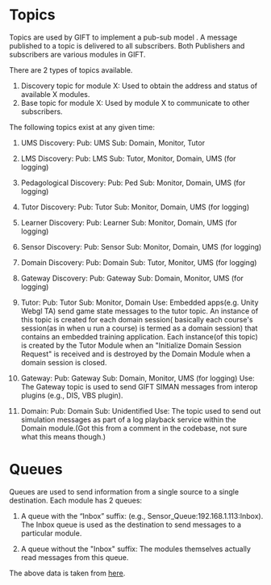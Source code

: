 # Topics
Topics are used by GIFT to implement a pub-sub model . A message published to a topic is delivered to all subscribers. Both Publishers and subscribers are various modules in GIFT.

There are 2 types of topics available.
1) Discovery topic for module X: Used to obtain the address and status of available X modules.
2) Base topic for module X: Used by module X to communicate to other subscribers.

The following topics exist at any given time:

1) UMS Discovery:
Pub: UMS
Sub: Domain, Monitor, Tutor

2) LMS Discovery:
Pub: LMS
Sub: Tutor, Monitor, Domain, UMS (for logging)

3) Pedagological Discovery:
Pub: Ped
Sub: Monitor, Domain, UMS (for logging)

4) Tutor Discovery:
Pub: Tutor
Sub: Monitor, Domain, UMS (for logging)

5) Learner Discovery: 
Pub: Learner
Sub: Monitor, Domain, UMS (for logging)

6) Sensor Discovery: 
Pub: Sensor
Sub: Monitor, Domain, UMS (for logging)

7) Domain Discovery:
Pub: Domain
Sub: Tutor, Monitor, UMS (for logging)

8) Gateway Discovery:
Pub: Gateway
Sub: Domain, Monitor, UMS (for logging)

9) Tutor:
Pub: Tutor
Sub: Monitor, Domain
Use: Embedded apps(e.g. Unity Webgl TA) send game state messages to the tutor topic. An instance of this topic is created for each domain session( basically each course's session(as in when u run a course) is termed as a domain session) that contains an embedded training application. Each instance(of this topic) is created by the Tutor Module when an "Initialize Domain Session Request" is received and is destroyed by the Domain Module when a domain session is closed.


10) Gateway:
Pub: Gateway
Sub: Domain, Monitor, UMS (for logging)
Use: The Gateway topic is used to send GIFT SIMAN messages from interop plugins (e.g., DIS, VBS plugin).

11) Domain:
Pub: Domain
Sub: Unidentified
Use: The topic used to send out simulation messages as part of a log playback service within the Domain module.(Got this from a comment in the codebase, not sure what this means though.)


# Queues
Queues are used to send information from a single source to a single destination. Each module has 2 queues:
1) A queue with the “Inbox” suffix: (e.g., Sensor_Queue:192.168.1.113:Inbox). The Inbox queue is used as the destination to send messages to a particular module. 

2) A queue without the "Inbox" suffix: The modules themselves actually read messages from this queue.

The above data is taken from [here](https://www.gifttutoring.org/projects/gift/wiki/Interface_Control_Document_2019-1#ActiveMQ-Topics-and-Queues).
